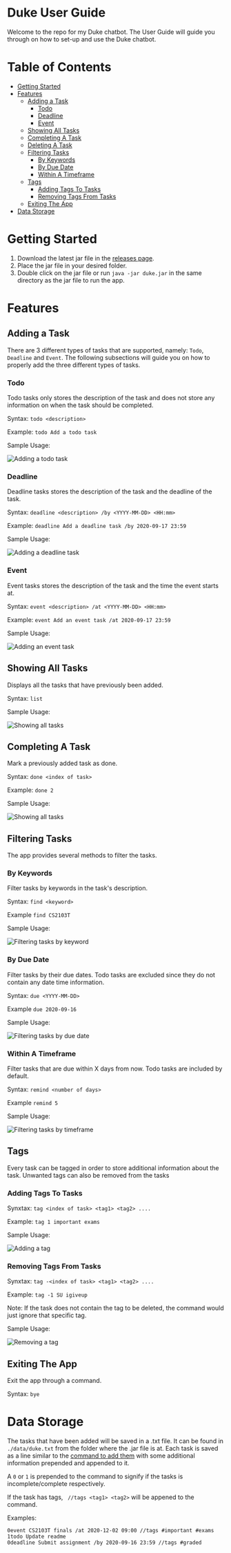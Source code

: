 # Duke User Guide

Welcome to the repo for my Duke chatbot. The User Guide will guide you through on how to set-up and use the Duke chatbot.

# Table of Contents

+ [Getting Started](#getting-started)
+ [Features](#features)
   + [Adding a Task](#adding-a-task)
      + [Todo](#todo)
      + [Deadline](#deadline)
      + [Event](#event)
   + [Showing All Tasks](#show-all-tasks)
   + [Completing A Task](#complete-a-task)
   + [Deleting A Task](#deleting-a-task)
   + [Filtering Tasks](#filtering-tasks)
      + [By Keywords](#by-keywords)
      + [By Due Date](#by-due-date)
      + [Within A Timeframe](#within-a-timeframe)
   + [Tags](#tags)
      + [Adding Tags To Tasks](#adding-tags-to-tasks)
      + [Removing Tags From Tasks](#removing-tags-from-tasks)
   + [Exiting The App](#exiting-the-app)
+ [Data Storage](#data-storage)
      
   
# Getting Started

1. Download the latest jar file in the [releases page](https://github.com/Wong-ZZ/ip/releases).
2. Place the jar file in your desired folder.
3. Double click on the jar file or run `java -jar duke.jar` in the same directory as the jar file to run the app.

# Features

## Adding a Task

There are 3 different types of tasks that are supported, namely: `Todo`, `Deadline` and `Event`.
The following subsections will guide you on how to properly add the three different types of tasks.

### Todo

Todo tasks only stores the description of the task and does not store any information on when the task should be completed.

Syntax: `todo <description>`

Example: `todo Add a todo task`

Sample Usage:

![Adding a todo task](readme-img/todo.png)

### Deadline

Deadline tasks stores the description of the task and the deadline of the task.

Syntax: `deadline <description> /by <YYYY-MM-DD> <HH:mm>`

Example: `deadline Add a deadline task /by 2020-09-17 23:59`

Sample Usage:

![Adding a deadline task](readme-img/deadline.png)

### Event

Event tasks stores the description of the task and the time the event starts at.

Syntax: `event <description> /at <YYYY-MM-DD> <HH:mm>`

Example: `event Add an event task /at 2020-09-17 23:59`

Sample Usage:

![Adding an event task](readme-img/event.png)

## Showing All Tasks

Displays all the tasks that have previously been added.

Syntax: `list`

Sample Usage:

![Showing all tasks](readme-img/list.png)

## Completing A Task

Mark a previously added task as done.

Syntax: `done <index of task>`

Example: `done 2`

Sample Usage:

![Showing all tasks](readme-img/done.png)

## Filtering Tasks

The app provides several methods to filter the tasks.

### By Keywords

Filter tasks by keywords in the task's description.

Syntax: `find <keyword>`

Example `find CS2103T`

Sample Usage:

![Filtering tasks by keyword](readme-img/find.png)

### By Due Date

Filter tasks by their due dates. Todo tasks are excluded since they do not contain any date time information.

Syntax: `due <YYYY-MM-DD>`

Example `due 2020-09-16`

Sample Usage:

![Filtering tasks by due date](readme-img/due.png)

### Within A Timeframe

Filter tasks that are due within X days from now. Todo tasks are included by default.

Syntax: `remind <number of days>`

Example `remind 5`

Sample Usage:

![Filtering tasks by timeframe](readme-img/remind.png)

## Tags

Every task can be tagged in order to store additional information about the task. Unwanted tags can also be removed from the tasks

### Adding Tags To Tasks

Synxtax: `tag <index of task> <tag1> <tag2> ....`

Example: `tag 1 important exams`

Sample Usage:

![Adding a tag](readme-img/addtag.png)

### Removing Tags From Tasks

Synxtax: `tag -<index of task> <tag1> <tag2> ....`

Example: `tag -1 SU igiveup`

Note: If the task does not contain the tag to be deleted, the command would just ignore that specific tag.

Sample Usage:

![Removing a tag](readme-img/removetag.png)

## Exiting The App

Exit the app through a command.

Syntax: `bye`

# Data Storage

The tasks that have been added will be saved in a .txt file. It can be found in `./data/duke.txt` from the folder where the .jar file is at. Each task is saved as a line similar to the [command to add them](#adding-a-task) with some additional information prepended and appended to it. 

A `0` or `1` is prepended to the command to signify if the tasks is incomplete/complete respectively.

If the task has tags, ` //tags <tag1> <tag2>` will be appened to the command.

Examples: 
```
0event CS2103T finals /at 2020-12-02 09:00 //tags #important #exams
1todo Update readme
0deadline Submit assignment /by 2020-09-16 23:59 //tags #graded
```


